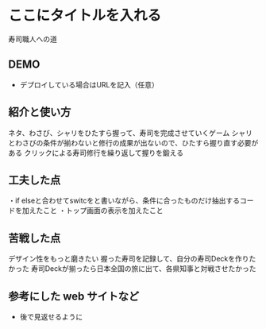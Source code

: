 # ここにタイトルを入れる
寿司職人への道
## DEMO

  - デプロイしている場合はURLを記入（任意）

## 紹介と使い方

ネタ、わさび、シャリをひたすら握って、寿司を完成させていくゲーム
シャリとわさびの条件が揃わないと修行の成果が出ないので、ひたすら握り直す必要がある
クリックによる寿司修行を繰り返して握りを鍛える

## 工夫した点

  ・if elseと合わせてswitcをと書いながら、条件に合ったものだけ抽出するコードを加えたこと
  ・トップ画面の表示を加えたこと

## 苦戦した点

 デザイン性をもっと磨きたい
 握った寿司を記録して、自分の寿司Deckを作りたかった
 寿司Deckが揃ったら日本全国の旅に出て、各県知事と対戦させたかった


## 参考にした web サイトなど

  - 後で見返せるように